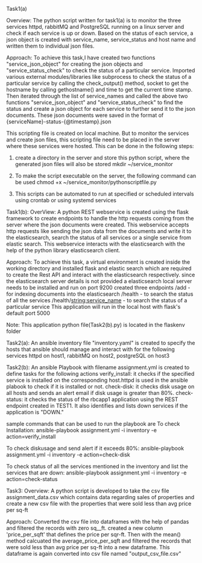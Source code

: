 Task1(a)

Overview:
The python script written for task1(a) is to monitor the three services httpd, rabbitMQ and PostgreSQL running on a linux server and check if each service is up or down. Based on the status of each service, a json object is created with service_name, service_status and host name and written them to individual json files.

Approach:
To achieve this task,I have created two functions "service_json_object" for creating the json objects and "service_status_check" to check the status of a particular service.
Imported various external modules/libraries like subprocess to check the status of a particular service by calling the check_output() method, socket to get the hostname by calling gethostname() and time to get the current time stamp.
Then iterated through the list of service_names and called the above two functions "service_json_object" and "service_status_check" to find the status and create a json object for each service to further send it to the json documents. These json documents were saved in the format of {serviceName}-status-{@timestamp}.json

This scripting file is created on local machine. But to monitor the services and create json files, this scripting file need to be placed in the server where these services were hosted. This can be done in the following steps:

 1. create a directory in the server and store this python script, where the generated json files will also be stored
    mkdir ~/service_monitor

 2. To make the script executable on the server, the following command can be used
    chmod +x ~/service_monitor/pythonscriptfile.py

3. This scripts can be automated to run at specified or scheduled intervals using crontab or using systemd services


Task1(b):
OverView:
A python REST webservice is created using the flask framework to create endpoints to handle the http requests coming from the server where the json documents were created. This webservice accepts http requests like sending the json data from the documents and write it to the elasticsearch, search the status of all services or a single service from elastic search. This webservice interacts with the elasticsearch with the help of the python library elasticsearch client.

Approach:
To achieve this task, a virtual environment is created inside the working directory and installed flask and elastic search which are required to create the Rest API and interact with the elasticsearch respectively. 
since the elasticsearch server details is not provided a elasticsearch local server needs to be installed and run on port 9200
created three endpoints
/add - for indexing documents into the elasticsearch
/health - to search the status of all the services
/health/<string:service_name> - to search the status of a particular service
This application will run in the local host with flask's default port 5000

Note: This application python file(Task2(b).py) is located in the flaskenv folder


Task2(a):
An ansible inventory file "inventory.yaml" is created to specify the hosts that ansible should manage and interact with for the following services httpd on host1, rabbitMQ on host2, postgreSQL on host3

Task2(b):
An ansible Playbook with filename assignment.yml is created to define tasks for the following actions
verify_install: it checks if the specified service is installed on the corresponding host.httpd is used in the ansible plabook to check if it is installed or not.
check-disk: it checks disk usage on all hosts and sends an alert email if disk usage is greater than 80%.
check-status: it checks the status of the rbcapp1 application using the REST endpoint created in TEST1. It also identifies and lists down services if the application is "DOWN."

sample commands that can be used to run the playbook are 
To check Installation:
ansible-playbook assignment.yml -i inventory -e action=verify_install

To check diskusage and send alert if it exceeds 80%:
ansible-playbook assignment.yml -i inventory -e action=check-disk

To check status of all the services mentioned in the inventory and list the services that are down: 
ansible-playbook assignment.yml -i inventory -e action=check-status

Task3:
Overview: 
A python script is developed to take the csv file assignment_data.csv which contains data regarding sales of properties and create a new csv file with the properties that were sold less than avg price per sq-ft

Approach:
Converted the csv file into dataframes with the help of pandas and filtered the records with zero sq__ft. 
created a new column 'price_per_sqft' that defines the price per sqr-ft. Then with the mean() method calcuated the average_price_per_sqft and filtered the records that were sold less than avg price per sq-ft into a new dataframe. This dataframe is again converted into csv file named "output_csv_file.csv"









